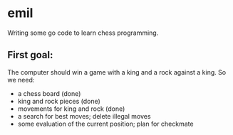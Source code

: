 emil
====

Writing some go code to learn chess programming.

First goal:
-----------

The computer should win a game with a king and a rock against a king.
So we need:
- a chess board (done)
- king and rock pieces (done)
- movements for king and rock (done)
- a search for best moves; delete illegal moves
- some evaluation of the current position; plan for checkmate

